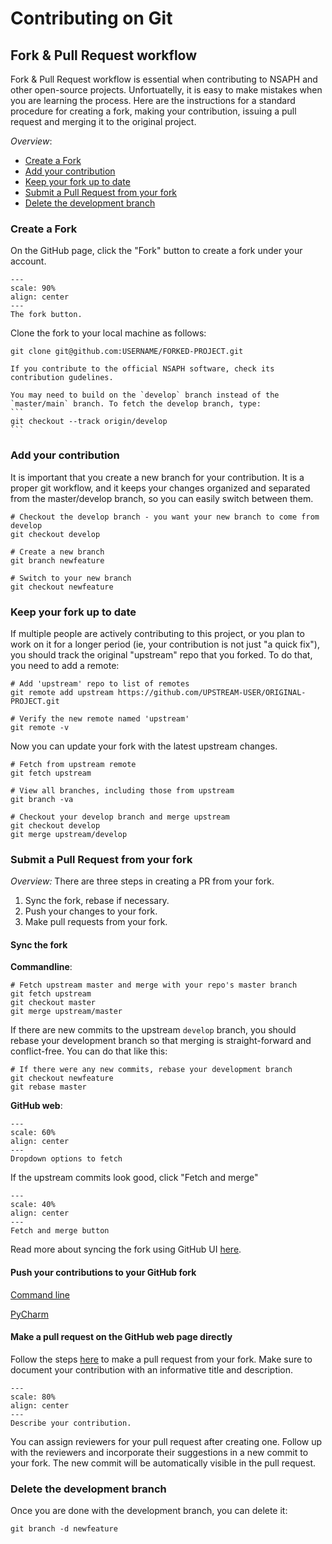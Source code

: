 # Contributing on Git

## Fork & Pull Request workflow

Fork & Pull Request workflow is essential when contributing to NSAPH and other open-source projects. Unfortuatelly, it is easy to make mistakes when you are learning the process. Here are the instructions for a standard procedure for creating a fork, making your contribution, issuing a pull request and merging it to the original project.

*Overview*:
* [Create a Fork](#create-a-fork)
* [Add your contribution](#add-your-contribution)
* [Keep your fork up to date](#keep-your-fork-up-to-date)
* [Submit a Pull Request from your fork](#submit-a-pull-request-from-your-fork)
* [Delete the development branch](#delete-the-development-branch)

### Create a Fork

On the GitHub page, click the "Fork" button to create a fork under your account.

```{figure} imgs/fork_pr_fork.png
---
scale: 90%
align: center 
---
The fork button.
```

Clone the fork to your local machine as follows:

```
git clone git@github.com:USERNAME/FORKED-PROJECT.git
```

````{tip}
If you contribute to the official NSAPH software, check its contribution gudelines. 

You may need to build on the `develop` branch instead of the `master/main` branch. To fetch the develop branch, type:
```
git checkout --track origin/develop
```
````

### Add your contribution

It is important that you create a new branch for your contribution. It is a proper git workflow, and it keeps your changes organized and separated from the master/develop branch, so you can easily switch between them.

```
# Checkout the develop branch - you want your new branch to come from develop
git checkout develop

# Create a new branch 
git branch newfeature

# Switch to your new branch
git checkout newfeature
```
### Keep your fork up to date

If multiple people are actively contributing to this project, or you plan to work on it for a longer period (ie, your contribution is not just "a quick fix"), you should track the original "upstream" repo that you forked. To do that, you need to add a remote:

```
# Add 'upstream' repo to list of remotes
git remote add upstream https://github.com/UPSTREAM-USER/ORIGINAL-PROJECT.git

# Verify the new remote named 'upstream'
git remote -v
```

Now you can update your fork with the latest upstream changes.

```
# Fetch from upstream remote
git fetch upstream

# View all branches, including those from upstream
git branch -va

# Checkout your develop branch and merge upstream
git checkout develop
git merge upstream/develop
```

### Submit a Pull Request from your fork
*Overview:* There are three steps in creating a PR from your fork.
1. Sync the fork, rebase if necessary.
2. Push your changes to your fork.
3. Make pull requests from your fork.

#### Sync the fork
**Commandline**:
```
# Fetch upstream master and merge with your repo's master branch
git fetch upstream
git checkout master
git merge upstream/master
```
If there are new commits to the upstream `develop` branch, you should rebase your development branch so that merging is straight-forward and conflict-free. You can do that like this: 

```
# If there were any new commits, rebase your development branch
git checkout newfeature
git rebase master
```
**GitHub web**:

```{figure} imgs/fetch-upstream-drop-down.png
---
scale: 60%
align: center 
---
Dropdown options to fetch
```

If the upstream commits look good, click "Fetch and merge"
```{figure} imgs/fetch-and-merge-button.png
---
scale: 40%
align: center 
---
Fetch and merge button
```
Read more about syncing the fork using GitHub UI [here](https://docs.github.com/en/pull-requests/collaborating-with-pull-requests/working-with-forks/syncing-a-fork).

#### Push your contributions to your GitHub fork 
[Command line](https://docs.github.com/en/get-started/using-git/pushing-commits-to-a-remote-repository)

[PyCharm](https://www.jetbrains.com/help/pycharm/commit-and-push-changes.html)


#### Make a pull request on the GitHub web page directly 
Follow the steps [here](https://docs.github.com/en/pull-requests/collaborating-with-pull-requests/proposing-changes-to-your-work-with-pull-requests/creating-a-pull-request-from-a-fork) to make a pull request from your fork. Make sure to document your contribution with an informative title and description.

```{figure} imgs/fork_pr_docs.png
---
scale: 80%
align: center 
---
Describe your contribution.
```

You can assign reviewers for your pull request after creating one. Follow up with the reviewers and incorporate their suggestions in a new commit to your fork. The new commit will be automatically visible in the pull request.

### Delete the development branch

Once you are done with the development branch, you can delete it:
```
git branch -d newfeature
```
